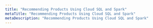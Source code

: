 ```yaml
---
title: "Recommending Products Using Cloud SQL and Spark"
metaTitle: "Recommending Products Using Cloud SQL and Spark"
metaDescription: "Recommending Products Using Cloud SQL and Spark"
---
```



